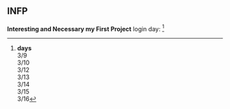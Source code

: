 ## INFP
**Interesting and Necessary my First Project**
login day: [^1]

[^1]: **days**\
3/9\
3/10\
3/12\
3/13\
3/14\
3/15\
3/16
